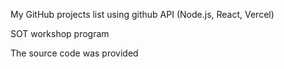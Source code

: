 My GitHub projects list using github API (Node.js, React, Vercel)

SOT workshop program 

The source code was provided
